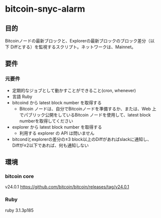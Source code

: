 # bitcoin-snyc-alarm

## 目的
Bitcoinノードの最新ブロックと、Explorerの最新ブロックのブロック差分（以下 Diffとする）を監視するスクリプト。ネットワークは、Mainnet。

## 要件
### 元要件
- 定期的なジョブとして動かすことができること(cron, whenever)
- 言語 Ruby
- bitcoind から latest block number を取得する
    - Bitcoin ノードは、自分でBitcoinノードを準備するか、または、Web 上でパブリック公開をしているBitcoin ノードを使用して、latest block numberを取得してください
- explorer から latest block number を取得する
    - 利用する explorer の API は問いません
- bitcondとexplorerの差分の±3 block以上のDiffがあればslackに通知し、Diffが±2以下であれば、何も通知しない

## 環境
### bitcoin core
v24.0.1
https://github.com/bitcoin/bitcoin/releases/tag/v24.0.1

### Ruby
ruby 3.1.3p185

